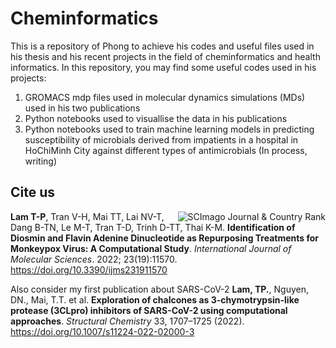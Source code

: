 # Cheminformatics
This is a repository of Phong to achieve his codes and useful files used in his thesis and his recent projects in the field of cheminformatics and health informatics. 
In this repository, you may find some useful codes used in his projects:
1. GROMACS mdp files used in molecular dynamics simulations (MDs) used in his two publications
2. Python notebooks used to visuallise the data in his publications
3. Python notebooks used to train machine learning models in predicting susceptibility of microbials derived from impatients in a hospital in HoChiMinh City against different types of antimicrobials (In process, writing)


## Cite us
<a href="" title="SCImago Journal &amp; Country Rank"><img border="0" align="right" src="https://www.scimagojr.com/journal_img.php?id=25879" alt="SCImago Journal &amp; Country Rank"  /></a>

**Lam T-P**, Tran V-H, Mai TT, Lai NV-T, Dang B-TN, Le M-T, Tran T-D, Trinh D-TT, Thai K-M. **Identification of Diosmin and Flavin Adenine Dinucleotide as Repurposing Treatments for Monkeypox Virus: A Computational Study**. _International Journal of Molecular Sciences_. 2022; 23(19):11570. https://doi.org/10.3390/ijms231911570

Also consider my first publication about SARS-CoV-2
**Lam, TP.**, Nguyen, DN., Mai, T.T. et al. **Exploration of chalcones as 3-chymotrypsin-like protease (3CLpro) inhibitors of SARS-CoV-2 using computational approaches**. _Structural Chemistry_ 33, 1707–1725 (2022). https://doi.org/10.1007/s11224-022-02000-3
